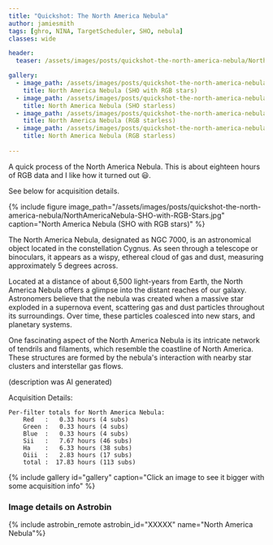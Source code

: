 ```yaml
---
title: "Quickshot: The North America Nebula"
author: jamiesmith
tags: [ghro, NINA, TargetScheduler, SHO, nebula]
classes: wide

header:
  teaser: /assets/images/posts/quickshot-the-north-america-nebula/NorthAmericaNebula-SHO-with-RGB-Stars.jpg

gallery:
  - image_path: /assets/images/posts/quickshot-the-north-america-nebula/NorthAmericaNebula-SHO-with-RGB-Stars.jpg
    title: North America Nebula (SHO with RGB stars)
  - image_path: /assets/images/posts/quickshot-the-north-america-nebula/NorthAmericaNebula-SHO-starless.jpg
    title: North America Nebula (SHO starless)
  - image_path: /assets/images/posts/quickshot-the-north-america-nebula/NorthAmericaNebula-RGB.jpg
    title: North America Nebula (RGB starless)
  - image_path: /assets/images/posts/quickshot-the-north-america-nebula/NorthAmericaNebula-RGB-starless.jpg
    title: North America Nebula (RGB starless)
    
---
```

A quick process of the North America Nebula. This is about eighteen hours of RGB data and I like how it turned out :smiley:.

See below for acquisition details. 

<!--more-->

{%
  include figure image_path="/assets/images/posts/quickshot-the-north-america-nebula/NorthAmericaNebula-SHO-with-RGB-Stars.jpg"
  caption="North America Nebula (SHO with RGB stars)"
%}

The North America Nebula, designated as NGC 7000, is an astronomical object located in the constellation Cygnus. As seen through a telescope or binoculars, it appears as a wispy, ethereal cloud of gas and dust, measuring approximately 5 degrees across.

Located at a distance of about 6,500 light-years from Earth, the North America Nebula offers a glimpse into the distant reaches of our galaxy. Astronomers believe that the nebula was created when a massive star exploded in a supernova event, scattering gas and dust particles throughout its surroundings. Over time, these particles coalesced into new stars, and planetary systems.

One fascinating aspect of the North America Nebula is its intricate network of tendrils and filaments, which resemble the coastline of North America. These structures are formed by the nebula's interaction with nearby star clusters and interstellar gas flows. 

(description was AI generated)

Acquisition Details:
```
Per-filter totals for North America Nebula:
	Red   :   0.33 hours (4 subs)
	Green :   0.33 hours (4 subs)
	Blue  :   0.33 hours (4 subs)
	Sii   :   7.67 hours (46 subs)
	Ha    :   6.33 hours (38 subs)
	Oiii  :   2.83 hours (17 subs)
	total :  17.83 hours (113 subs)
```


{% include gallery id="gallery" caption="Click an image to see it bigger with some acquisition info" %}

### Image details on Astrobin
{% include astrobin_remote astrobin_id="XXXXX" name="North America Nebula"%}


